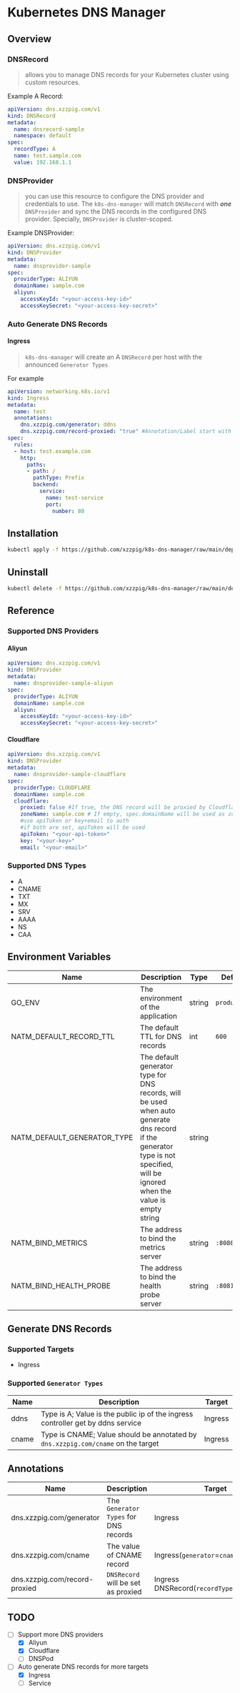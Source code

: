 # Kubernetes DNS Manager

## Overview
### DNSRecord
> allows you to manage DNS records for your Kubernetes cluster using custom resources.

Example A Record:
```yaml
apiVersion: dns.xzzpig.com/v1
kind: DNSRecord
metadata:
  name: dnsrecord-sample
  namespace: default
spec:
  recordType: A
  name: test.sample.com
  value: 192.168.1.1
```

### DNSProvider
> you can use this resource to configure the DNS provider and credentials to use. The `k8s-dns-manager` will match `DNSRecord` with ***one*** `DNSProvider` and sync the DNS records in the configured DNS provider. Specially, `DNSProvider` is cluster-scoped.

Example DNSProvider:
```yaml
apiVersion: dns.xzzpig.com/v1
kind: DNSProvider
metadata:
  name: dnsprovider-sample
spec:
  providerType: ALIYUN
  domainName: sample.com
  aliyun:
    accessKeyId: "<your-access-key-id>"
    accessKeySecret: "<your-access-key-secret>"
```


### Auto Generate DNS Records
#### Ingress
> `k8s-dns-manager` will create an A `DNSRecord` per host with the announced `Generator Types`

For example
```yaml
apiVersion: networking.k8s.io/v1
kind: Ingress
metadata:
  name: test
  annotations:
    dns.xzzpig.com/generator: ddns
    dns.xzzpig.com/record-proxied: "true" #Annotation/Label start with `dns.xzzpig.com/record-` will be copied to the DNSRecord
spec:
  rules:
  - host: test.example.com
    http:
      paths:
      - path: /
        pathType: Prefix
        backend:
          service:
            name: test-service
            port:
              number: 80
```

## Installation
```bash
kubectl apply -f https://github.com/xzzpig/k8s-dns-manager/raw/main/deploy/manifests.yaml
```

## Uninstall
```bash
kubectl delete -f https://github.com/xzzpig/k8s-dns-manager/raw/main/deploy/bundle.yaml  
```

## Reference
### Supported DNS Providers
#### Aliyun
```yaml
apiVersion: dns.xzzpig.com/v1
kind: DNSProvider
metadata:
  name: dnsprovider-sample-aliyun
spec:
  providerType: ALIYUN
  domainName: sample.com
  aliyun:
    accessKeyId: "<your-access-key-id>"
    accessKeySecret: "<your-access-key-secret>"
```

#### Cloudflare
```yaml
apiVersion: dns.xzzpig.com/v1
kind: DNSProvider
metadata:
  name: dnsprovider-sample-cloudflare
spec:
  providerType: CLOUDFLARE
  domainName: sample.com
  cloudflare:
    proxied: false #If true, the DNS record will be proxied by Cloudflare, can be overrided by Annotation `dns.xzzpig.com/record-proxied`, default is false
    zoneName: sample.com # If empty, spec.domainName will be used as zone name
    #use apiToken or key+email to auth
    #if both are set, apiToken will be used
    apiToken: "<your-api-token>"
    key: "<your-key>"
    email: "<your-email>"
```

### Supported DNS Types
- A
- CNAME
- TXT
- MX
- SRV
- AAAA
- NS
- CAA

## Environment Variables
| Name | Description | Type | Default |
| --- | --- | --- | --- |
| GO_ENV | The environment of the application | string | `production` |
| NATM_DEFAULT_RECORD_TTL | The default TTL for DNS records | int | `600` |
| NATM_DEFAULT_GENERATOR_TYPE | The default generator type for DNS records, will be used when auto generate dns record if the generator type is not specified, will be ignored when the value is empty string | string |  |
| NATM_BIND_METRICS | The address to bind the metrics server | string | `:8080` |
| NATM_BIND_HEALTH_PROBE | The address to bind the health probe server | string | `:8081` |

## Generate DNS Records
### Supported Targets
- Ingress
### Supported `Generator Types`
| Name | Description | Target |
| --- | --- | --- |
| ddns | Type is A; Value is the public ip of the ingress controller get by ddns service | Ingress |
| cname | Type is CNAME; Value should be annotated by `dns.xzzpig.com/cname` on the target | Ingress |

## Annotations
| Name | Description | Target |
| --- | --- | --- |
| dns.xzzpig.com/generator | The `Generator Types` for DNS records | Ingress |
| dns.xzzpig.com/cname | The value of CNAME record | Ingress(`generator`=`cname`) |
| dns.xzzpig.com/record-proxied | `DNSRecord` will be set as proxied  | Ingress DNSRecord(`recordType`=`CLOUDFLARE`) |

## TODO
- [ ] Support more DNS providers
    - [x] Aliyun
    - [x] Cloudflare
    - [ ] DNSPod
- [ ] Auto generate DNS records for more targets
    - [x] Ingress
    - [ ] Service
